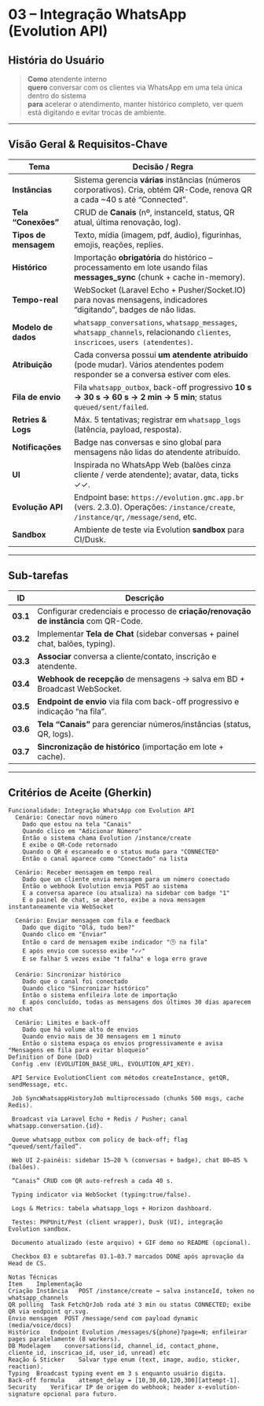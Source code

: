 <!-- /documents/user-historyes/03-integracao-whatsapp-evolution-api.md -->

# 03 – Integração WhatsApp (Evolution API)

## História do Usuário
> **Como** atendente interno  
> **quero** conversar com os clientes via WhatsApp em uma tela única dentro do sistema  
> **para** acelerar o atendimento, manter histórico completo, ver quem está digitando e evitar trocas de ambiente.

---

## Visão Geral & Requisitos-Chave
| Tema                       | Decisão / Regra                                                                                                                     |
|----------------------------|-------------------------------------------------------------------------------------------------------------------------------------|
| **Instâncias**             | Sistema gerencia **várias** instâncias (números corporativos). Cria, obtém QR-Code, renova QR a cada ~40 s até “Connected”.         |
| **Tela “Conexões”**        | CRUD de **Canais** (nº, instanceId, status, QR atual, última renovação, log).                                                       |
| **Tipos de mensagem**      | Texto, mídia (imagem, pdf, áudio), figurinhas, emojis, reações, replies.                                                            |
| **Histórico**              | Importação **obrigatória** do histórico – processamento em lote usando filas **messages_sync** (chunk + cache in-memory).            |
| **Tempo-real**             | WebSocket (Laravel Echo + Pusher/Socket.IO) para novas mensagens, indicadores “digitando”, badges de não lidas.                     |
| **Modelo de dados**        | `whatsapp_conversations`, `whatsapp_messages`, `whatsapp_channels`, relacionando `clientes`, `inscricoes`, `users (atendentes)`.     |
| **Atribuição**             | Cada conversa possui **um atendente atribuído** (pode mudar). Vários atendentes podem responder se a conversa estiver com eles.      |
| **Fila de envio**          | Fila `whatsapp_outbox`, back-off progressivo **10 s → 30 s → 60 s → 2 min → 5 min**; status `queued/sent/failed`.                    |
| **Retries & Logs**         | Máx. 5 tentativas; registrar em `whatsapp_logs` (latência, payload, resposta).                                                     |
| **Notificações**           | Badge nas conversas e sino global para mensagens não lidas do atendente atribuído.                                                 |
| **UI**                     | Inspirada no WhatsApp Web (balões cinza cliente / verde atendente); avatar, data, ticks ✓✓.                                         |
| **Evolução API**           | Endpoint base: `https://evolution.gmc.app.br` (vers. 2.3.0). Operações: `/instance/create`, `/instance/qr`, `/message/send`, etc.   |
| **Sandbox**                | Ambiente de teste via Evolution **sandbox** para CI/Dusk.                                                                           |

---

## Sub-tarefas

| ID  | Descrição                                                                                             |
|-----|--------------------------------------------------------------------------------------------------------|
| **03.1** | Configurar credenciais e processo de **criação/renovação de instância** com QR-Code. |
| **03.2** | Implementar **Tela de Chat** (sidebar conversas + painel chat, balões, typing).                  |
| **03.3** | **Associar** conversa a cliente/contato, inscrição e atendente.                                   |
| **03.4** | **Webhook de recepção** de mensagens → salva em BD + Broadcast WebSocket.                         |
| **03.5** | **Endpoint de envio** via fila com back-off progressivo e indicação “na fila”.                    |
| **03.6** | **Tela “Canais”** para gerenciar números/instâncias (status, QR, logs).                           |
| **03.7** | **Sincronização de histórico** (importação em lote + cache).                                      |

---

## Critérios de Aceite (Gherkin)

```gherkin
Funcionalidade: Integração WhatsApp com Evolution API
  Cenário: Conectar novo número
    Dado que estou na tela "Canais"
    Quando clico em "Adicionar Número"
    Então o sistema chama Evolution /instance/create
    E exibe o QR-Code retornado
    Quando o QR é escaneado e o status muda para "CONNECTED"
    Então o canal aparece como "Conectado" na lista

  Cenário: Receber mensagem em tempo real
    Dado que um cliente envia mensagem para um número conectado
    Então o webhook Evolution envia POST ao sistema
    E a conversa aparece (ou atualiza) na sidebar com badge "1"
    E o painel de chat, se aberto, exibe a nova mensagem instantaneamente via WebSocket

  Cenário: Enviar mensagem com fila e feedback
    Dado que digito "Olá, tudo bem?"
    Quando clico em "Enviar"
    Então o card de mensagem exibe indicador "🕒 na fila"
    E após envio com sucesso exibe "✓✓"
    E se falhar 5 vezes exibe "❗ falha" e loga erro grave

  Cenário: Sincronizar histórico
    Dado que o canal foi conectado
    Quando clico "Sincronizar histórico"
    Então o sistema enfileira lote de importação
    E após concluído, todas as mensagens dos últimos 30 dias aparecem no chat

  Cenário: Limites e back-off
    Dado que há volume alto de envios
    Quando envio mais de 30 mensagens em 1 minuto
    Então o sistema espaça os envios progressivamente e avisa "Mensagens em fila para evitar bloqueio"
Definition of Done (DoD)
 Config .env (EVOLUTION_BASE_URL, EVOLUTION_API_KEY).

 API Service EvolutionClient com métodos createInstance, getQR, sendMessage, etc.

 Job SyncWhatsappHistoryJob multiprocessado (chunks 500 msgs, cache Redis).

 Broadcast via Laravel Echo + Redis / Pusher; canal whatsapp.conversation.{id}.

 Queue whatsapp_outbox com policy de back-off; flag “queued/sent/failed”.

 Web UI 2-painéis: sidebar 15–20 % (conversas + badge), chat 80–85 % (balões).

 “Canais” CRUD com QR auto-refresh a cada 40 s.

 Typing indicator via WebSocket (typing:true/false).

 Logs & Metrics: tabela whatsapp_logs + Horizon dashboard.

 Testes: PHPUnit/Pest (client wrapper), Dusk (UI), integração Evolution sandbox.

 Documento atualizado (este arquivo) + GIF demo no README (opcional).

 Checkbox 03 e subtarefas 03.1–03.7 marcados DONE após aprovação da Head de CS.

Notas Técnicas
Item	Implementação
Criação Instância	POST /instance/create → salva instanceId, token no whatsapp_channels
QR polling	Task FetchQrJob roda até 3 min ou status CONNECTED; exibe QR via endpoint qr.svg.
Envio mensagem	POST /message/send com payload dynamic (media/voice/docs)
Histórico	Endpoint Evolution /messages/${phone}?page=N; enfileirar pages paralelamente (8 workers).
DB Modelagem	conversations(id, channel_id, contact_phone, cliente_id, inscricao_id, user_id, unread) etc
Reação & Sticker	Salvar type enum (text, image, audio, sticker, reaction).
Typing	Broadcast typing event em 3 s enquanto usuário digita.
Back-off formula	attempt_delay = [10,30,60,120,300][attempt-1].
Security	Verificar IP de origem do webhook; header x-evolution-signature opcional para futuro.
